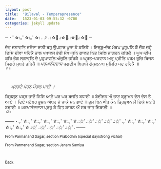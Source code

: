 ```yaml
---
layout: post
title:  "Bilaval - Temperapresence"
date:   1523-01-03 09:55:32 -0700
categories: jekyll update
---
```


─ ･ ﾟ☆:｡ﾟ☆:｡ﾟ☆: *.☽ .* :☆ﾟ.:☆ﾟ.:☆ﾟ.:☆ﾟ ─

ਦੇਵ ਜਗਾਵਤਿ ਜਸੋਦਾ ਰਾਨੀ ਬਹੁ ਉਪਹਾਰ ਪੂਜਾ ਕੇ ਕਰਿਕੈ ।
ਇਚ੍ਛੁ-ਦੰਡ ਮੰਡਪ ਪੁਹੁਪਨਿ ਕੌ ਚੌਕ ਚਹੂੰ ਦਿਸਿ ਦੀਵਾ ਧਰਿਕੈ ਤਾਲ ਪਖਾਵਜ ਭੇਰੀ ਸੰਖ-ਧੁਨਿ ਗਾਵਤ ਨਿਤ ਮਿਲਿ
ਜਾਗਰਨ ਕਰਿਕੈ ।
ਘੂਪ-ਦੀਪ ਕਰਿ ਭੋਗ ਲਗਾਵਤਿ ਦੈ ਪੁਹੁਪਾਵਲਿ ਅੰਜੁਲਿ ਭਰਿਕੈ ॥
ਘ੍ਰਤ-ਪਕਵਾਨ ਅਰੁ ਪ੍ਰੀਤਿ ਪਰਮ ਰੁਚਿ ਬਿਜਨ ਸਿਗਰੇ ਸੁਥਰੇ ਤਰਿਕੈ ॥
<em>ਪਰਮਾਨੰਦਦਾਸ</em> ਜਗਦੀਸ ਬਿਰਾਜੌ ਗੋਕੁਲਨਾਥ ਸੁਮਿਰਿ ਪਦ ਹਰਿਕੈ ॥
<br><small><small>॥1॥</small></small>

<br>

&nbsp;&nbsp;&nbsp;&nbsp;<em>
ਪ੍ਰਗਟੇ ਮੋਹਨ ਮੰਗਲ ਮਾਈ ।</em>

ਕ੍ਰਿਸ਼੍ਣ ਪਕ੍ਸ਼ ਭਾਦੌਂ ਨਿਸਿ ਆਟੇਂ ਘਰ ਘਰ ਬਜਤਿ ਬਧਾਈ ॥
ਬੰਦੀਜਨ ਔ ਭਾਟ ਬ੍ਰਾਹ੍ਮਨ ਦੇਸ ਦੇਸ ਤੈ ਆਏ ।
ਦਿਏ ਪਟੰਬਰ ਭੂਸ਼ਨ ਅੰਬਰ ਜੋ ਜਾਕੇ ਮਨ ਭਾਏ ॥
ਤੁਮ ਬਿਨ ਔਰ ਕੌਨ ਤ੍ਰਿਭੁਵਨ ਮੇਂ ਦਿਯੋ ਮਨਹਿੰ ਬਢਾਈ ॥
<em>ਪਰਮਾਨੰਦਦਾਸ</em> ਪ੍ਰਭੁ ਕੇ ਹਿਤ ਕਾਰਨ ਔ ਸਬ ਜਾਤ ਜਿਬਾਈ ॥
<br><small><small>॥2॥</small></small>

─── ･ ｡ﾟ☆:｡ﾟ☆:｡ﾟ☆:｡ﾟ☆:｡ﾟ☆:｡ﾟ☆.:☆ﾟ.:☆ﾟ.:☆ﾟ.:☆ﾟ.:☆ﾟ.｡ﾟ☆:｡ﾟ☆:｡ﾟ☆:｡ﾟ☆:｡ﾟ☆:｡ﾟ☆.:☆ﾟ.:☆ﾟ.:☆ﾟ.:☆ﾟ.:☆ﾟ. ───
<br>
<small>
<br>
From Parmanand Sagar, section Prabodhin (special day/strong vichar)
<br >
<br >
From Parmanand Sagar, section Janam Samiya
<br>
<br>
<br>

[Back][back]

[back]: /Gurbani-of-Bhagat-Parmanand-Ji/
